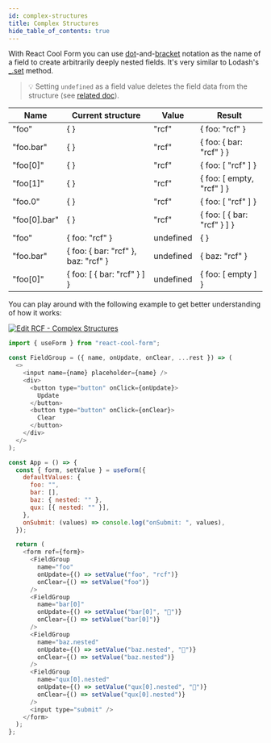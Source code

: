 ```yaml
---
id: complex-structures
title: Complex Structures
hide_table_of_contents: true
---
```


With React Cool Form you can use [dot](https://developer.mozilla.org/en-US/docs/Web/JavaScript/Reference/Operators/Property_accessors#Dot_notation)-and-[bracket](https://developer.mozilla.org/en-US/docs/Web/JavaScript/Reference/Operators/Property_accessors#Bracket_notation) notation as the name of a field to create arbitrarily deeply nested fields. It's very similar to Lodash's [\_.set](https://lodash.com/docs/4.17.15#set) method.

> 💡 Setting `undefined` as a field value deletes the field data from the structure (see [related doc](../api-reference/use-form#setvalue)).

| Name         | Current structure                   | Value     | Result                      |
| ------------ | ----------------------------------- | --------- | --------------------------- |
| "foo"        | { }                                 | "rcf"     | { foo: "rcf" }              |
| "foo.bar"    | { }                                 | "rcf"     | { foo: { bar: "rcf" } }     |
| "foo[0]"     | { }                                 | "rcf"     | { foo: [ "rcf" ] }          |
| "foo[1]"     | { }                                 | "rcf"     | { foo: [ empty, "rcf" ] }   |
| "foo.0"      | { }                                 | "rcf"     | { foo: [ "rcf" ] }          |
| "foo[0].bar" | { }                                 | "rcf"     | { foo: [ { bar: "rcf" } ] } |
| "foo"        | { foo: "rcf" }                      | undefined | { }                         |
| "foo.bar"    | { foo: { bar: "rcf" }, baz: "rcf" } | undefined | { baz: "rcf" }              |
| "foo[0]"     | { foo: [ { bar: "rcf" } ] }         | undefined | { foo: [ empty ] }          |

You can play around with the following example to get better understanding of how it works:

[![Edit RCF - Complex Structures](https://codesandbox.io/static/img/play-codesandbox.svg)](https://codesandbox.io/s/rcf-complex-structures-4x4n1?fontsize=14&hidenavigation=1&theme=dark)

```js
import { useForm } from "react-cool-form";

const FieldGroup = ({ name, onUpdate, onClear, ...rest }) => (
  <>
    <input name={name} placeholder={name} />
    <div>
      <button type="button" onClick={onUpdate}>
        Update
      </button>
      <button type="button" onClick={onClear}>
        Clear
      </button>
    </div>
  </>
);

const App = () => {
  const { form, setValue } = useForm({
    defaultValues: {
      foo: "",
      bar: [],
      baz: { nested: "" },
      qux: [{ nested: "" }],
    },
    onSubmit: (values) => console.log("onSubmit: ", values),
  });

  return (
    <form ref={form}>
      <FieldGroup
        name="foo"
        onUpdate={() => setValue("foo", "rcf")}
        onClear={() => setValue("foo")}
      />
      <FieldGroup
        name="bar[0]"
        onUpdate={() => setValue("bar[0]", "🍋")}
        onClear={() => setValue("bar[0]")}
      />
      <FieldGroup
        name="baz.nested"
        onUpdate={() => setValue("baz.nested", "🍉")}
        onClear={() => setValue("baz.nested")}
      />
      <FieldGroup
        name="qux[0].nested"
        onUpdate={() => setValue("qux[0].nested", "🥝")}
        onClear={() => setValue("qux[0].nested")}
      />
      <input type="submit" />
    </form>
  );
};
```
